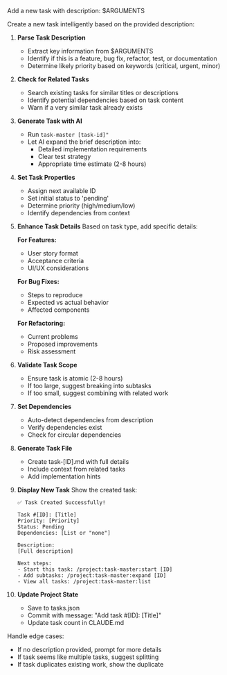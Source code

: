 Add a new task with description: $ARGUMENTS

Create a new task intelligently based on the provided description:

1. **Parse Task Description**
   - Extract key information from $ARGUMENTS
   - Identify if this is a feature, bug fix, refactor, test, or documentation
   - Determine likely priority based on keywords (critical, urgent, minor)

2. **Check for Related Tasks**
   - Search existing tasks for similar titles or descriptions
   - Identify potential dependencies based on task content
   - Warn if a very similar task already exists

3. **Generate Task with AI**
   - Run `task-master [task-id]"`
   - Let AI expand the brief description into:
     - Detailed implementation requirements
     - Clear test strategy
     - Appropriate time estimate (2-8 hours)

4. **Set Task Properties**
   - Assign next available ID
   - Set initial status to 'pending'
   - Determine priority (high/medium/low)
   - Identify dependencies from context

5. **Enhance Task Details**
   Based on task type, add specific details:
   
   **For Features:**
   - User story format
   - Acceptance criteria
   - UI/UX considerations
   
   **For Bug Fixes:**
   - Steps to reproduce
   - Expected vs actual behavior
   - Affected components
   
   **For Refactoring:**
   - Current problems
   - Proposed improvements
   - Risk assessment

6. **Validate Task Scope**
   - Ensure task is atomic (2-8 hours)
   - If too large, suggest breaking into subtasks
   - If too small, suggest combining with related work

7. **Set Dependencies**
   - Auto-detect dependencies from description
   - Verify dependencies exist
   - Check for circular dependencies

8. **Generate Task File**
   - Create task-[ID].md with full details
   - Include context from related tasks
   - Add implementation hints

9. **Display New Task**
   Show the created task:
   ```
   ✅ Task Created Successfully!
   
   Task #[ID]: [Title]
   Priority: [Priority]
   Status: Pending
   Dependencies: [List or "none"]
   
   Description:
   [Full description]
   
   Next steps:
   - Start this task: /project:task-master:start [ID]
   - Add subtasks: /project:task-master:expand [ID]
   - View all tasks: /project:task-master:list
   ```

10. **Update Project State**
    - Save to tasks.json
    - Commit with message: "Add task #[ID]: [Title]"
    - Update task count in CLAUDE.md

Handle edge cases:
- If no description provided, prompt for more details
- If task seems like multiple tasks, suggest splitting
- If task duplicates existing work, show the duplicate